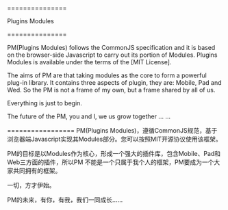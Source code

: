 ﻿===============

Plugins Modules

===============

PM(Plugins Modules) follows the CommonJS specification and it is based on the browser-side Javascript to carry out its portion of Modules. Plugins Modules is available under the terms of the [MIT License].

The aims of PM are that taking modules as the core to form a powerful plug-in library. It contains three aspects of plugin, they are: Mobile, Pad and Wed. So the PM is not a frame of my own, but a frame shared by all of us.

Everything is just to begin.

The future of the PM, you and I, we us grow together ... ...


=================
PM(Plugins Modules)，遵循CommonJS规范，基于浏览器端Javascript实现其Modules部分。您可以按照MIT开源协议使用该框架。

PM的目标是以Modules作为核心，形成一个强大的插件库，包含Mobile、Pad和Web三方面的插件，所以PM 不能是一个只属于我个人的框架，PM要成为一个大家共同拥有的框架。

一切，方才伊始。

PM的未来，有你，有我，我们一同成长……

